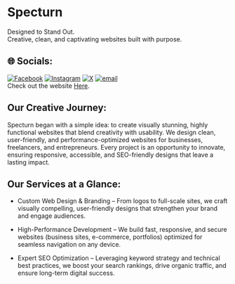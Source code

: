 # Specturn
Designed to Stand Out.<br>
Creative, clean, and captivating websites built with purpose.<br>
  
## 🌐 Socials:
[![Facebook](https://img.shields.io/badge/Facebook-%231877F2.svg?logo=Facebook&logoColor=white)](https://facebook.com/people/Specturn/61564018114081/)
[![Instagram](https://img.shields.io/badge/Instagram-%23E4405F.svg?logo=Instagram&logoColor=white)](https://instagram.com/specturnmedia)
[![X](https://img.shields.io/badge/X-black.svg?logo=X&logoColor=white)](https://x.com/SpecturnMedia) 
[![email](https://img.shields.io/badge/Email-D14836?logo=gmail&logoColor=white)](mailto:specturnmedia@gmail.com) <br>
Check out the website <a href="specturn.in">Here</a>.

## Our Creative Journey:
Specturn began with a simple idea: to create visually stunning, highly functional websites that blend creativity with usability. We design clean, user-friendly, and performance-optimized websites for businesses, freelancers, and entrepreneurs. Every project is an opportunity to innovate, ensuring responsive, accessible, and SEO-friendly designs that leave a lasting impact.

## Our Services at a Glance:

* Custom Web Design & Branding – From logos to full-scale sites, we craft visually compelling, user-friendly designs that strengthen your brand and engage audiences.

* High-Performance Development – We build fast, responsive, and secure websites (business sites, e-commerce, portfolios) optimized for seamless navigation on any device.

* Expert SEO Optimization – Leveraging keyword strategy and technical best practices, we boost your search rankings, drive organic traffic, and ensure long-term digital success.
